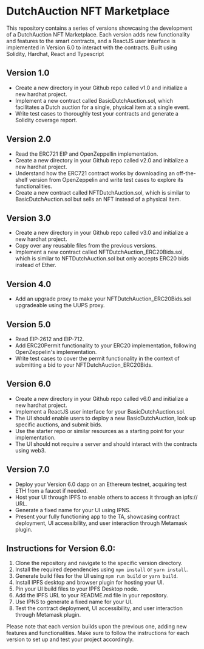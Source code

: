 # DutchAuction NFT Marketplace

This repository contains a series of versions showcasing the development of a DutchAuction NFT Marketplace. Each version adds new functionality and features to the smart contracts, and a ReactJS user interface is implemented in Version 6.0 to interact with the contracts. Built using Solidity, Hardhat, React and Typescript

## Version 1.0

- Create a new directory in your Github repo called v1.0 and initialize a new hardhat project.
- Implement a new contract called BasicDutchAuction.sol, which facilitates a Dutch auction for a single, physical item at a single event.
- Write test cases to thoroughly test your contracts and generate a Solidity coverage report.

## Version 2.0

- Read the ERC721 EIP and OpenZeppellin implementation.
- Create a new directory in your Github repo called v2.0 and initialize a new hardhat project.
- Understand how the ERC721 contract works by downloading an off-the-shelf version from OpenZeppelin and write test cases to explore its functionalities.
- Create a new contract called NFTDutchAuction.sol, which is similar to BasicDutchAuction.sol but sells an NFT instead of a physical item.

## Version 3.0

- Create a new directory in your Github repo called v3.0 and initialize a new hardhat project.
- Copy over any reusable files from the previous versions.
- Implement a new contract called NFTDutchAuction_ERC20Bids.sol, which is similar to NFTDutchAuction.sol but only accepts ERC20 bids instead of Ether.

## Version 4.0

- Add an upgrade proxy to make your NFTDutchAuction_ERC20Bids.sol upgradeable using the UUPS proxy.

## Version 5.0

- Read EIP-2612 and EIP-712.
- Add ERC20Permit functionality to your ERC20 implementation, following OpenZeppelin's implementation.
- Write test cases to cover the permit functionality in the context of submitting a bid to your NFTDutchAuction_ERC20Bids.

## Version 6.0

- Create a new directory in your Github repo called v6.0 and initialize a new hardhat project.
- Implement a ReactJS user interface for your BasicDutchAuction.sol.
- The UI should enable users to deploy a new BasicDutchAuction, look up specific auctions, and submit bids.
- Use the starter repo or similar resources as a starting point for your implementation.
- The UI should not require a server and should interact with the contracts using web3.

## Version 7.0

- Deploy your Version 6.0 dapp on an Ethereum testnet, acquiring test ETH from a faucet if needed.
- Host your UI through IPFS to enable others to access it through an ipfs:// URL.
- Generate a fixed name for your UI using IPNS.
- Present your fully functioning app to the TA, showcasing contract deployment, UI accessibility, and user interaction through Metamask plugin.

## Instructions for Version 6.0:

1. Clone the repository and navigate to the specific version directory.
2. Install the required dependencies using `npm install` or `yarn install`.
3. Generate build files for the UI using `npm run build` or `yarn build`.
4. Install IPFS desktop and browser plugin for hosting your UI.
5. Pin your UI build files to your IPFS Desktop node.
6. Add the IPFS URL to your README.md file in your repository.
7. Use IPNS to generate a fixed name for your UI.
8. Test the contract deployment, UI accessibility, and user interaction through Metamask plugin.

Please note that each version builds upon the previous one, adding new features and functionalities. Make sure to follow the instructions for each version to set up and test your project accordingly.

